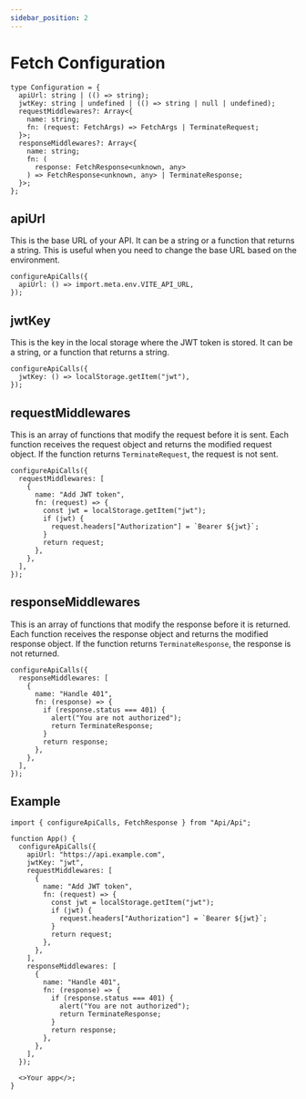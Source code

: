 ```yaml
---
sidebar_position: 2
---
```


# Fetch Configuration

```tsx
type Configuration = {
  apiUrl: string | (() => string);
  jwtKey: string | undefined | (() => string | null | undefined);
  requestMiddlewares?: Array<{
    name: string;
    fn: (request: FetchArgs) => FetchArgs | TerminateRequest;
  }>;
  responseMiddlewares?: Array<{
    name: string;
    fn: (
      response: FetchResponse<unknown, any>
    ) => FetchResponse<unknown, any> | TerminateResponse;
  }>;
};
```

## apiUrl

This is the base URL of your API. It can be a string or a function that returns a string. This is useful when you need to change the base URL based on the environment.

```tsx
configureApiCalls({
  apiUrl: () => import.meta.env.VITE_API_URL,
});
```

## jwtKey

This is the key in the local storage where the JWT token is stored. It can be a string, or a function that returns a string.

```tsx
configureApiCalls({
  jwtKey: () => localStorage.getItem("jwt"),
});
```

## requestMiddlewares

This is an array of functions that modify the request before it is sent. Each function receives the request object and returns the modified request object. If the function returns `TerminateRequest`, the request is not sent.

```tsx
configureApiCalls({
  requestMiddlewares: [
    {
      name: "Add JWT token",
      fn: (request) => {
        const jwt = localStorage.getItem("jwt");
        if (jwt) {
          request.headers["Authorization"] = `Bearer ${jwt}`;
        }
        return request;
      },
    },
  ],
});
```

## responseMiddlewares

This is an array of functions that modify the response before it is returned. Each function receives the response object and returns the modified response object. If the function returns `TerminateResponse`, the response is not returned.

```tsx
configureApiCalls({
  responseMiddlewares: [
    {
      name: "Handle 401",
      fn: (response) => {
        if (response.status === 401) {
          alert("You are not authorized");
          return TerminateResponse;
        }
        return response;
      },
    },
  ],
});
```

## Example

```tsx
import { configureApiCalls, FetchResponse } from "Api/Api";

function App() {
  configureApiCalls({
    apiUrl: "https://api.example.com",
    jwtKey: "jwt",
    requestMiddlewares: [
      {
        name: "Add JWT token",
        fn: (request) => {
          const jwt = localStorage.getItem("jwt");
          if (jwt) {
            request.headers["Authorization"] = `Bearer ${jwt}`;
          }
          return request;
        },
      },
    ],
    responseMiddlewares: [
      {
        name: "Handle 401",
        fn: (response) => {
          if (response.status === 401) {
            alert("You are not authorized");
            return TerminateResponse;
          }
          return response;
        },
      },
    ],
  });

  <>Your app</>;
}
```
